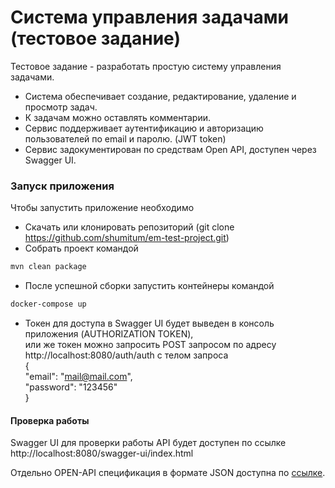 # Система управления задачами (тестовое задание)

Тестовое задание - разработать простую систему управления задачами. 
* Система обеспечивает создание, редактирование, удаление и просмотр задач.
* К задачам можно оставлять комментарии.
* Сервис поддерживает аутентификацию и авторизацию пользователей по email и паролю. (JWT token)
* Сервис задокументирован по средствам Open API, доступен через Swagger UI.

### Запуск приложения

Чтобы запустить приложение необходимо
* Скачать или клонировать репозиторий (git clone https://github.com/shumitum/em-test-project.git)
* Собрать проект командой
```bash
mvn clean package
```
* После успешной сборки запустить контейнеры командой
```bash
docker-compose up
```
* Токен для доступа в Swagger UI будет выведен в консоль приложения (AUTHORIZATION TOKEN), <br/> 
или же токен можно запросить POST запросом по адресу http://localhost:8080/auth/auth с телом запроса <br/>
  { <br/>
  "email": "mail@mail.com", <br/>
  "password": "123456" <br/>
  } <br/>

####  Проверка работы
Swagger UI для проверки работы API будет доступен по ссылке http://localhost:8080/swagger-ui/index.html

 Отдельно OPEN-API спецификация в формате JSON доступна по [ссылке](https://github.com/shumitum/em-test-project/tree/main/docs).
